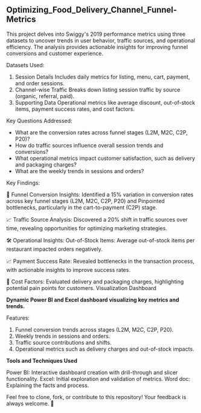 ## Optimizing_Food_Delivery_Channel_Funnel-Metrics

This project delves into Swiggy's 2019 performance metrics using three datasets to uncover trends in user behavior, traffic sources, and operational efficiency. The analysis provides actionable insights for improving funnel conversions and customer experience.

Datasets Used: 

1. Session Details
Includes daily metrics for listing, menu, cart, payment, and order sessions.
2. Channel-wise Traffic
Breaks down listing session traffic by source (organic, referral, paid).
3. Supporting Data
Operational metrics like average discount, out-of-stock items, payment success rates, and cost factors.

Key Questions Addressed: 
- What are the conversion rates across funnel stages (L2M, M2C, C2P, P20)?
- How do traffic sources influence overall session trends and conversions?
- What operational metrics impact customer satisfaction, such as delivery and packaging charges?
- What are the weekly trends in sessions and orders?
  
Key Findings: 

🚀 Funnel Conversion Insights: Identified a 15% variation in conversion rates across key funnel stages (L2M, M2C, C2P, P20) and Pinpointed bottlenecks, particularly in the cart-to-payment (C2P) stage.
  
📈 Traffic Source Analysis: Discovered a 20% shift in traffic sources over time, revealing opportunities for optimizing marketing strategies.
  
🛠️ Operational Insights: Out-of-Stock Items: Average out-of-stock items per restaurant impacted orders negatively.
  
📈 Payment Success Rate: Revealed bottlenecks in the transaction process, with actionable insights to improve success rates.
  
🚀 Cost Factors: Evaluated delivery and packaging charges, highlighting potential pain points for customers.
Visualization Dashboard

**Dynamic Power BI and Excel dashboard visualizing key metrics and trends.**

Features:

1. Funnel conversion trends across stages (L2M, M2C, C2P, P20).
2. Weekly trends in sessions and orders.
3. Traffic source contributions and shifts.
4. Operational metrics such as delivery charges and out-of-stock impacts.
   
**Tools and Techniques Used**

Power BI: Interactive dashboard creation with drill-through and slicer functionality.
Excel: Initial exploration and validation of metrics.
Word doc: Explaining the facts and process.

Feel free to clone, fork, or contribute to this repository! Your feedback is always welcome. 🎉
